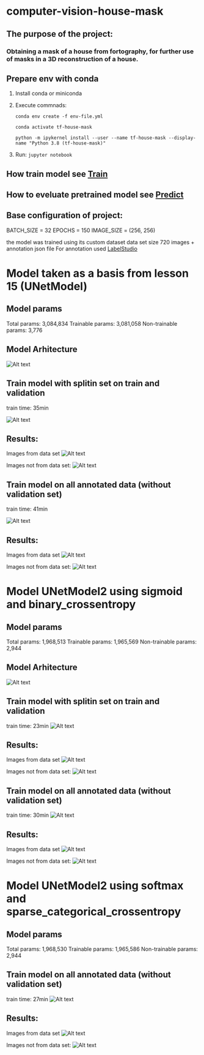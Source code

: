 # computer-vision-house-mask

## The purpose of the project: 
### Obtaining a mask of a house from fortography, for further use of masks in a 3D reconstruction of a house.

## Prepare env with conda
1. Install conda or miniconda
2. Execute commnads:

    `conda env create -f env-file.yml`

    `conda activate tf-house-mask`
    
    `python -m ipykernel install --user --name tf-house-mask --display-name "Python 3.8 (tf-house-mask)" `

3. Run: `jupyter notebook`

## How train model see [Train](train.ipynb)

## How to eveluate pretrained model see [Predict](predict.ipynb)

## Base configuration of project:
BATCH_SIZE = 32
EPOCHS = 150
IMAGE_SIZE = (256, 256)

the model was trained using its custom dataset
data set size 720 images + annotation json file
For annotation used [LabelStudio](https://labelstud.io)

# Model taken as a basis from lesson 15 (UNetModel)
## Model params
Total params: 3,084,834
Trainable params: 3,081,058
Non-trainable params: 3,776

## Model Arhitecture
![Alt text](info/unet_base.png)

## Train model with splitin set on train and validation 
train time: 35min

![Alt text](info/unet_base_grafik_val.png)

## Results:
Images from data set
![Alt text](info/unet_base_result_val.png)

Images not from data set:
![Alt text](info/unet_base_result_test_val.png)

## Train model on all annotated data (without validation set)
train time: 41min

![Alt text](info/unet_base_ngrafik_val.png)

## Results:
Images from data set
![Alt text](info/unet_base_result_nval.png)

Images not from data set:
![Alt text](info/unet_base_result_test_nval.png)


# Model UNetModel2 using sigmoid and binary_crossentropy
## Model params
Total params: 1,968,513
Trainable params: 1,965,569
Non-trainable params: 2,944

## Model Arhitecture
![Alt text](info/unet2_model.png)

## Train model with splitin set on train and validation 
train time: 23min
![Alt text](info/unet2_model_grafik_val.png)

## Results:
Images from data set
![Alt text](info/unet2_model_result_val.png)

Images not from data set:
![Alt text](info/unet2_model_result_test_val.png)

## Train model on all annotated data (without validation set)
train time: 30min
![Alt text](info/unet2_model_grafik_nval.png)

## Results:
Images from data set
![Alt text](info/unet2_model_result_nval.png)

Images not from data set:
![Alt text](info/unet2_model_result_test_nval.png)


# Model UNetModel2 using softmax and sparse_categorical_crossentropy
## Model params
Total params: 1,968,530
Trainable params: 1,965,586
Non-trainable params: 2,944

## Train model on all annotated data (without validation set)
train time: 27min
![Alt text](info/unet2_model_grafik_nval_softmax.png)

## Results:
Images from data set
![Alt text](info/unet2_model_result_test_nval_softmax.png)

Images not from data set:
![Alt text](info/unet2_model_result_nval_softmax.png)